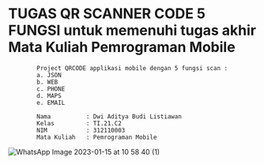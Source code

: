 # TUGAS QR SCANNER CODE 5 FUNGSI untuk memenuhi tugas akhir Mata Kuliah Pemrograman Mobile
            Project QRCODE applikasi mobile dengan 5 fungsi scan :
            a. JSON
            b. WEB
            c. PHONE
            d. MAPS
            e. EMAIL

            Nama          : Dwi Aditya Budi Listiawan
            Kelas         : TI.21.C2
            NIM           : 312110003
            Mata Kuliah   : Pemrograman Mobile



![WhatsApp Image 2023-01-15 at 10 58 40 (1)](https://user-images.githubusercontent.com/115923969/212522262-3dcbfcc6-8e1d-4de3-8f8a-775f7e2924b0.jpeg)
